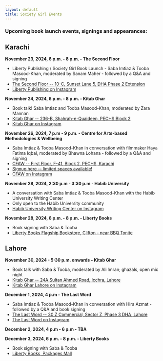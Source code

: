 ```yaml
---
layout: default
title: Society Girl Events
---
```


### Upcoming book launch events, signings and appearances:

## Karachi

**November 23, 2024, 6 p.m. - 8 p.m. - The Second Floor**
- Liberty Publishing / Society Girl Book Launch - Saba Imtiaz & Tooba Masood-Khan, moderated by Sanam Maher - followed by a Q&A and signing
- [The Second Floor -- 10-C, Sunset Lane 5, DHA Phase 2 Extension](https://maps.app.goo.gl/kDjgVxCbbhN7jce99)
- [Liberty Publishing on Instagram](https://instagram.com/libertybooks)

**November 24, 2024, 6 p.m. - 8 p.m. - Kitab Ghar**
- Book talk! Saba Imtiaz and Tooba Masood-Khan, moderated by Zara Mannan
- [Kitab Ghar -- 236-B, Shahrah-e-Quaideen, PECHS Block 2](https://maps.app.goo.gl/GE1igHK81oxpvoXQA)
- [Kitab Ghar on Instagram](https://instagram.com/kitabghar.karachi)

**November 26, 2024, 7 p.m - 9 p.m. - Centre for Arts-based Methodologies & Wellbeing**
- Saba Imtiaz & Tooba Masood-Khan in conversation with filmmaker Haya Fatima Iqbal, moderated by Bhawna Lohana - followed by a Q&A and signing
- [CFAW -- First Floor, F-41, Block 2, PECHS, Karachi](https://maps.app.goo.gl/e5Ar9UWCgFfeiwPL8)
- [Signup here -- limited spaces available!](https://docs.google.com/forms/d/e/1FAIpQLSdLdJ-i0lEjp656ciJfIH68NxGbscpNG6IM2uA8sDkMIdu3EQ/viewform)
- [CFAW on Instagram](https://instagram.com/cfaw_)

**November 28, 2024, 2:30 p.m - 3:30 p.m - Habib University**
- A conversation with Saba Imtiaz & Tooba Masood-Khan with the Habib University Writing Center
- Only open to the Habib University community
- [Habib University Writing Center on Instagram](https://instagram.com/hu_writingcenter)

**November 28, 2024, 6 p.m. - 8 p.m. - Liberty Books**
- Book signing with Saba & Tooba
- [Liberty Books Flagship Bookstore, Clifton - near BBQ Tonite](https://maps.app.goo.gl/14ot8kdYtBJNsMJJA)

## Lahore

**November 30, 2024 - 5:30 p.m. onwards - Kitab Ghar**
- Book talk with Saba & Tooba, moderated by Ali Imran; ghazals, open mic night
- [Kitab Ghar -- 24A Sultan Ahmed Road, Icchra, Lahore](https://maps.app.goo.gl/1N9CUC2Q5rb8BbeE6)
- [Kitab Ghar Lahore on Instagram](https://instagram.com/kitabgharlahore)

**December 1, 2024, 4 p.m - The Last Word**
- Saba Imtiaz & Tooba Masood-Khan in conversation with Hira Azmat - followed by a Q&A and book signing
- [The Last Word -- 30 Z Commercial, Sector Z, Phase 3 DHA, Lahore](https://maps.app.goo.gl/2K5rKrFt9WPx9Qkx5)
- [The Last Word on Instagram](https://instagram.com/thelastwordbks)

**December 2, 2024, 4 p.m - 6 p.m - TBA**

**December 3, 2024, 6 p.m. - 8 p.m. - Liberty Books**
- Book signing with Saba & Tooba
- [Liberty Books, Packages Mall](https://maps.app.goo.gl/53BNycTxUy5ahNq28)